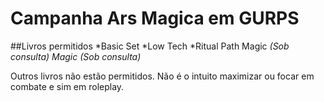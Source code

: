 # Campanha Ars Magica em GURPS
##Livros permitidos
*Basic Set
*Low Tech
*Ritual Path Magic *(Sob consulta)*
*Magic (Sob consulta)*

Outros livros não estão permitidos. Não é o intuito maximizar ou focar em combate e sim em roleplay. 

